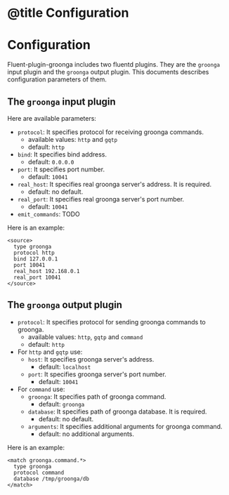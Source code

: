# @title Configuration

# Configuration

Fluent-plugin-groonga includes two fluentd plugins. They are the
`groonga` input plugin and the `groonga` output plugin. This documents
describes configuration parameters of them.

## The `groonga` input plugin

Here are available parameters:

* `protocol`: It specifies protocol for receiving groonga commands.
  * available values: `http` and `gqtp`
  * default: `http`
* `bind`: It specifies bind address.
   * default: `0.0.0.0`
* `port`: It specifies port number.
   * default: `10041`
* `real_host`: It specifies real groonga server's address. It is required.
   * default: no default.
* `real_port`: It specifies real groonga server's port number.
   * default: `10041`
* `emit_commands`: TODO

Here is an example:

    <source>
      type groonga
      protocol http
      bind 127.0.0.1
      port 10041
      real_host 192.168.0.1
      real_port 10041
    </source>

## The `groonga` output plugin

* `protocol`: It specifies protocol for sending groonga commands to groonga.
  * available values: `http`, `gqtp` and `command`
  * default: `http`
* For `http` and `gqtp` use:
  * `host`: It specifies groonga server's address.
     * default: `localhost`
  * `port`: It specifies groonga server's port number.
     * default: `10041`
* For `command` use:
  * `groonga`: It specifies path of groonga command.
     * default: `groonga`
  * `database`: It specifies path of groonga database. It is required.
     * default: no default.
  * `arguments`: It specifies additional arguments for groonga command.
     * default: no additional arguments.

Here is an example:

    <match groonga.command.*>
      type groonga
      protocol command
      database /tmp/groonga/db
    </match>
